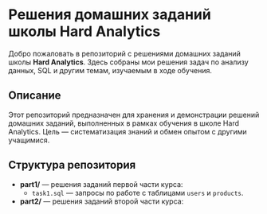 # Решения домашних заданий школы Hard Analytics

Добро пожаловать в репозиторий с решениями домашних заданий школы **Hard Analytics**. Здесь собраны мои решения задач по анализу данных, SQL и другим темам, изучаемым в ходе обучения.

## Описание

Этот репозиторий предназначен для хранения и демонстрации решений домашних заданий, выполненных в рамках обучения в школе Hard Analytics. Цель — систематизация знаний и обмен опытом с другими учащимися.

## Структура репозитория

- **part1/** — решения заданий первой части курса:
  - `task1.sql` — запросы по работе с таблицами `users` и `products`.
- **part2/** — решения заданий второй части курса:
